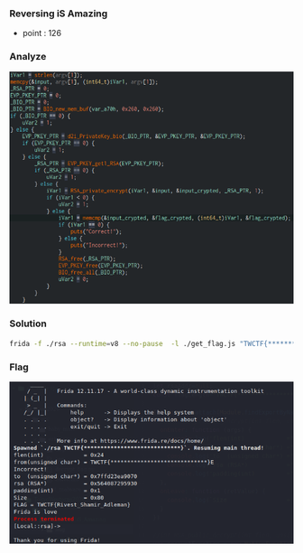 ### Reversing iS Amazing
  * point : 126
### Analyze 
![Flag](img/main.png)
### Solution
```bash
frida -f ./rsa --runtime=v8 --no-pause  -l ./get_flag.js "TWCTF{*****************************}"
```
### Flag
![Flag](img/getFlag.png)
